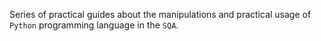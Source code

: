 Series of practical guides about the manipulations and practical usage of <code>Python</code> programming language in the <code>SQA</code>.
